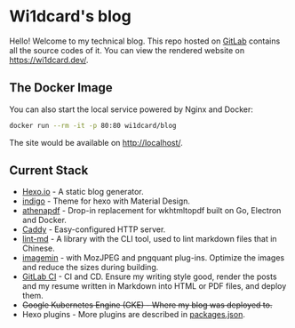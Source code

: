 # Wi1dcard's blog

Hello! Welcome to my technical blog. This repo hosted on [GitLab](https://gitlab.com/wi1dcard/blog) contains all the source codes of it. You can view the rendered website on <https://wi1dcard.dev/>.

## The Docker Image

You can also start the local service powered by Nginx and Docker:

```bash
docker run --rm -it -p 80:80 wi1dcard/blog
```

The site would be available on <http://localhost/>.

## Current Stack

- [Hexo.io](https://hexo.io/) - A static blog generator.
- [indigo](https://github.com/yscoder/hexo-theme-indigo) - Theme for hexo with Material Design.
- [athenapdf](https://github.com/arachnys/athenapdf) - Drop-in replacement for wkhtmltopdf built on Go, Electron and Docker.
- [Caddy](https://caddyserver.com/) - Easy-configured HTTP server.
- [lint-md](https://github.com/hustcc/lint-md) - A library with the CLI tool, used to lint markdown files that in Chinese.
- [imagemin](https://github.com/imagemin/imagemin) - with MozJPEG and pngquant plug-ins. Optimize the images and reduce the sizes during building.
- [GitLab CI](https://gitlab.com/wi1dcard/blog/pipelines) - CI and CD. Ensure my writing style good, render the posts and my resume written in Markdown into HTML or PDF files, and deploy them.
- ~~Google Kubernetes Engine (GKE) - Where my blog was deployed to.~~
- Hexo plugins - More plugins are described in [packages.json](https://github.com/wi1dcard/blog/blob/master/package.json).
